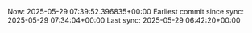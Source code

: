 Now: 2025-05-29 07:39:52.396835+00:00 Earliest commit since sync: 2025-05-29 07:34:04+00:00 Last sync: 2025-05-29 06:42:20+00:00
